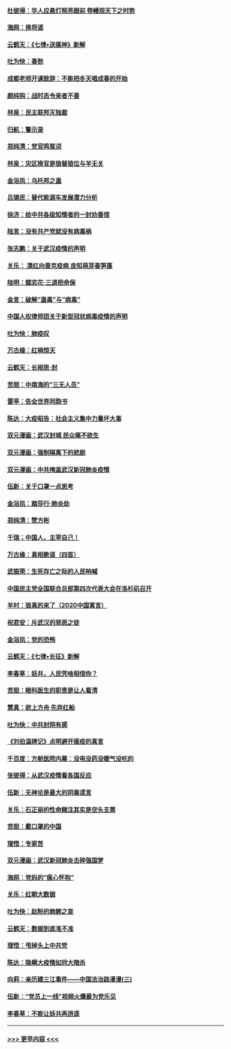 #### [杜彼得：华人应悬灯照亮跟前 卷幔观天下之时势](../pages/nsc993/n11874822.md?t=02171722) 
#### [海网：换将谣](../pages/nsc993/n11873712.md?t=02171722) 
#### [云鹤天：《七律▪送瘟神》新解](../pages/nsc993/n11873598.md?t=02171722) 
#### [吐为快：春愁](../pages/nsc993/n11872801.md?t=02171722) 
#### [成都老师开课致辞：不能把冬天唱成春的开始](../pages/nsc993/n11872653.md?t=02171722) 
#### [颜纯钩：战时态令来者不善](../pages/nsc993/n11872011.md?t=02171722) 
#### [林泉：民主联邦灭独裁](../pages/nsc993/n11870998.md?t=02171722) 
#### [归航：警示录](../pages/nsc993/n11870963.md?t=02171722) 
#### [郑纯清：党官鸣冤词](../pages/nsc993/n11870938.md?t=02171722) 
#### [林泉：灾区换官是狼替狼位与羊无关](../pages/nsc993/n11870896.md?t=02171722) 
#### [金浴凤：乌托邦之蛊](../pages/nsc993/n11870879.md?t=02171722) 
#### [吕锡民：替代能源车发展潜力分析](../pages/nsc993/n11870656.md?t=02171722) 
#### [徐济：给中共各级知情者的一封劝善信](../pages/nsc993/n11868561.md?t=02171722) 
#### [陆言：没有共产党就没有病毒祸](../pages/nsc993/n11868232.md?t=02171722) 
#### [张志鹏：关于武汉疫情的声明](../pages/nsc993/n11867182.md?t=02171722) 
#### [关乐： 漂红向善克疫病 良知萌芽春笋蓬](../pages/nsc993/n11865710.md?t=02171722) 
#### [陆明：蝶恋花‧三退把命保](../pages/nsc993/n11865673.md?t=02171722) 
#### [金言：破解“蛊毒”与“病毒”](../pages/nsc993/n11864103.md?t=02171722) 
#### [中国人权律师团关于新型冠状病毒疫情的声明](../pages/nsc993/n11864249.md?t=02171722) 
#### [吐为快：肺疫叹](../pages/nsc993/n11864027.md?t=02171722) 
#### [万古缘：红祸惊天](../pages/nsc993/n11864079.md?t=02171722) 
#### [云鹤天：长相思‧封](../pages/nsc993/n11864006.md?t=02171722) 
#### [苦胆：中南海的“三无人员”](../pages/nsc993/n11862997.md?t=02171722) 
#### [雷亭：告全世界同胞书](../pages/nsc993/n11862572.md?t=02171722) 
#### [陈达：大疫昭告：社会主义集中力量坏大事](../pages/nsc993/n11859419.md?t=02171722) 
#### [双元漫画：武汉封城 民众痛不欲生](../pages/nsc993/n11859287.md?t=02171722) 
#### [双元漫画：强制隔离下的悲剧](../pages/nsc993/n11859244.md?t=02171722) 
#### [双元漫画：中共掩盖武汉新冠肺炎疫情](../pages/nsc993/n11858249.md?t=02171722) 
#### [伍新：关于口罩一点思考](../pages/nsc993/n11859195.md?t=02171722) 
#### [金浴凤：踏莎行‧肺炎劫](../pages/nsc993/n11858227.md?t=02171722) 
#### [郑纯清：赞方彬](../pages/nsc993/n11856803.md?t=02171722) 
#### [千瑞；中国人，主宰自己！](../pages/nsc993/n11856793.md?t=02171722) 
#### [万古缘：真相歌谣（四首）](../pages/nsc993/n11856263.md?t=02171722) 
#### [武振荣：生死存亡之际的人民呐喊](../pages/nsc993/n11856256.md?t=02171722) 
#### [中国民主党全国联合总部第四次代表大会在洛杉矶召开](../pages/nsc993/n11856344.md?t=02171722) 
#### [羊村：狼真的来了（2020中国寓言）](../pages/nsc993/n11856229.md?t=02171722) 
#### [祝君安：斥武汉的邪恶之徒](../pages/nsc993/n11855861.md?t=02171722) 
#### [金浴凤：党的恐怖](../pages/nsc993/n11855849.md?t=02171722) 
#### [云鹤天：《七律▪长征》新解](../pages/nsc993/n11855479.md?t=02171722) 
#### [李春草：妖共，人民凭啥相信你？](../pages/nsc993/n11855196.md?t=02171722) 
#### [苦胆：眼科医生的职责是让人看清](../pages/nsc993/n11853840.md?t=02171722) 
#### [慧真：欲上方舟 先弃红船](../pages/nsc993/n11853483.md?t=02171722) 
#### [吐为快：中共封网有感](../pages/nsc993/n11852575.md?t=02171722) 
#### [《刘伯温碑记》点明避开瘟疫的真言](../pages/nsc993/n11852128.md?t=02171722) 
#### [千百度：方舱医院内幕：没电没药没暖气没吃的](../pages/nsc993/n11850211.md?t=02171722) 
#### [张彼得：从武汉疫情看各国反应](../pages/nsc993/n11850102.md?t=02171722) 
#### [伍新：无神论是最大的阴毒谎言](../pages/nsc993/n11846129.md?t=02171722) 
#### [关乐：石正丽的性命赌注其实是空头支票](../pages/nsc993/n11846109.md?t=02171722) 
#### [苦胆：戴口罩的中国](../pages/nsc993/n11845576.md?t=02171722) 
#### [理悟：专家苦](../pages/nsc993/n11845564.md?t=02171722) 
#### [双元漫画：武汉新冠肺炎击碎强国梦](../pages/nsc993/n11843320.md?t=02171722) 
#### [海网：党妈的“瘟心怀抱”](../pages/nsc993/n11840740.md?t=02171722) 
#### [关乐：红朝大数据](../pages/nsc993/n11840675.md?t=02171722) 
#### [吐为快：赵粉的肺腑之哀](../pages/nsc993/n11840618.md?t=02171722) 
#### [云鹤天：数据到底准不准](../pages/nsc993/n11840325.md?t=02171722) 
#### [理悟：甩掉头上中共党](../pages/nsc993/n11838826.md?t=02171722) 
#### [陈达：隐瞒大疫情如同大暗杀](../pages/nsc993/n11838771.md?t=02171722) 
#### [向莉：亲历建三江事件——中国法治路漫漫(三)](../pages/nsc993/n11831825.md?t=02171722) 
#### [伍新：“党员上一线”视频火爆最为党乐见](../pages/nsc993/n11838200.md?t=02171722) 
#### [李春草：不能让妖共再逍遥](../pages/nsc993/n11838102.md?t=02171722) 

----
#### [ >>> 更早内容 <<< ](../indexes/nsc993-earlier.md)
